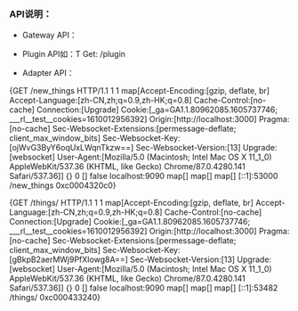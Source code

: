 
### API说明：

- Gateway API：


- Plugin API如：T Get: /plugin


- Adapter API：

{GET /new_things HTTP/1.1 1 1 map[Accept-Encoding:[gzip, deflate, br]
Accept-Language:[zh-CN,zh;q=0.9,zh-HK;q=0.8] Cache-Control:[no-cache] Connection:[Upgrade]
Cookie:[_ga=GA1.1.80962085.1605737746; ___rl__test__cookies=1610012956392] Origin:[http://localhost:3000] 
Pragma:[no-cache] Sec-Websocket-Extensions:[permessage-deflate; client_max_window_bits]
Sec-Websocket-Key:[ojWvG3ByY6oqUxLWqnTkzw==] Sec-Websocket-Version:[13] Upgrade:[websocket]
User-Agent:[Mozilla/5.0 (Macintosh; Intel Mac OS X 11_1_0) AppleWebKit/537.36 (KHTML, like Gecko) Chrome/87.0.4280.141 Safari/537.36]]
{} <nil> 0 [] false localhost:9090 map[] map[] <nil> map[] [::1]:53000 /new_things <nil> <nil> <nil>
0xc0004320c0}

{GET /things/ HTTP/1.1 1 1 map[Accept-Encoding:[gzip, deflate, br] Accept-Language:[zh-CN,zh;q=0.9,zh-HK;q=0.8]
Cache-Control:[no-cache] Connection:[Upgrade] Cookie:[_ga=GA1.1.80962085.1605737746; ___rl__test__cookies=1610012956392]
Origin:[http://localhost:3000] Pragma:[no-cache] Sec-Websocket-Extensions:[permessage-deflate; client_max_window_bits]
Sec-Websocket-Key:[gBkpB2aerMWj9PfXIowg8A==] Sec-Websocket-Version:[13] Upgrade:[websocket]
User-Agent:[Mozilla/5.0 (Macintosh; Intel Mac OS X 11_1_0) AppleWebKit/537.36 (KHTML, like Gecko) Chrome/87.0.4280.141 Safari/537.36]]
{} <nil> 0 [] false localhost:9090 map[] map[] <nil> map[] [::1]:53482 /things/ <nil> <nil> <nil> 0xc000433240}